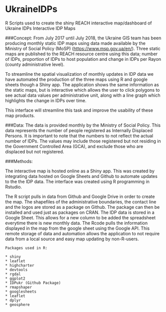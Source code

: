 # UkraineIDPs
R Scripts used to create the shiny REACH interactive map/dashboard of Ukraine IDPs
Interactive IDP Maps

###Concept:
From July 2017 until July 2018, the Ukraine GIS team has been producing monthly static IDP maps using data made available by the Ministry of Social Policy (MoSP) (https://www.msp.gov.ua/en/). Three static maps are published to the REACH resource centre using this data; number of IDPs, proportion of IDPs to host population and change in IDPs per Rayon (county administrative level).

To streamline the spatial visualization of monthly updates in IDP data we have automated the production of the three maps using R and google sheets though a Shiny app. The application shows the same information as the static maps, but is interactive which allows the user to click polygons to see actual data values per administrative unit, along with a line graph which highlights the change in IDPs over time. 

This interface will streamline this task and improve the usability of these map products. 

###Data:
The data is provided monthly by the Ministry of Social Policy. This data represents the number of people registered as Internally Displaced Persons. It is important to note that the numbers to not reflect the actual number of IDPs. The values may include those registered but not residing in the Government Controlled Area (GCA), and exclude those who are displaced but not registered.

###Methods:

The interactive map is hosted online as a Shiny app. This was created by integrating data hosted on Google Sheets and Github to automate updates to the the IDP data. The interface was created using R programming in Rstudio. 


The R script pulls in data from Github and Google Drive in order to create the map. The shapefiles of the administrative boundaries, the contact line and the logos are stored as a package on Github. The package can then be installed and used just as packages on CRAN. The IDP data is stored in a Google Sheet. This allows for a new column to be added the spreadsheet everytime there is new monthly data. The Rcode pulls the information displayed in the map from the google sheet using the Google API. This remote storage of data and automation allows the application to not require data from a local source and easy map updating by non-R-users.



```
Packages used in R:

* shiny 
* leaflet
* highcharter
* devtools 
* rgdal 
* ggplot2
* IDPukr (Github Package)
* rmapshaper
* googlesheets
* leaflet
* dplyr
* geosphere

```









